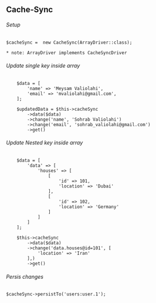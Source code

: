 ## Cache-Sync

###### Setup

    $cacheSync =  new CacheSync(ArrayDriver::class);
    
    * note: ArrayDriver implements CacheSyncDriver 


###### Update single key inside array

        $data = [
            'name' => 'Meysam Valiolahi',
            'email' => 'mvaliolahi@gmail.com',
        ];

        $updatedData = $this->cacheSync
            ->data($data)
            ->change('name', 'Sohrab Valiolahi')
            ->change('email', 'sohrab_valiolahi@gmail.com')
            ->get()
            
            
###### Update Nested key inside array

        $data = [
            'data' => [
                'houses' => [
                    [
                        'id' => 101,
                        'location' => 'Dubai'
                    ],
                    [
                        'id' => 102,
                        'location' => 'Germany'
                    ]
                ]
            ]
        ];
        
        $this->cacheSync
            ->data($data)
            ->change('data.houses@id=101', [
                'location' => 'Iran'
            ],)
            ->get()        
            
            
###### Persis changes

    $cacheSync->persistTo('users:user.1');
            